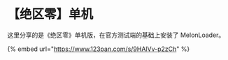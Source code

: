 # 【绝区零】单机

这里分享的是《绝区零》单机版，在官方测试端的基础上安装了 MelonLoader。

{% embed url="https://www.123pan.com/s/9HAlVv-p2zCh" %}
